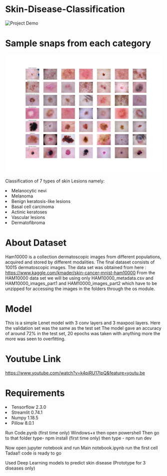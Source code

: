 # Skin-Disease-Classification
![Project Demo](Demo.gif)

# Sample snaps from each category
![Photos](category_samples.png)

Classification of 7 types of skin Lesions namely:

<li>Melanocytic nevi</li>
<li>Melanoma</li>
<li>Benign keratosis-like lesions</li>
<li>Basal cell carcinoma</li>
<li>Actinic keratoses</li>
<li>Vascular lesions</li>
<li>Dermatofibroma</li>

# About Dataset
Ham10000 is a collection dermatoscopic images from different populations, acquired and stored by different modalities. The final dataset consists of 10015 dermatoscopic images. The data set was obtained from here : https://www.kaggle.com/kmader/skin-cancer-mnist-ham10000 From the HAM10000 data set we will be using only HAM10000_metadata.csv and HAM10000_images_part1 and HAM10000_images_part2 which have to be unzipped for accessing the images in the folders through the os module.

# Model
This is a simple Lenet model with 3 conv layers and 3 maxpool layers. Here the validation set was the same as the test set The model gave an accuracy of around 72% in the test set, 20 epochs was taken with anything more the more was seen to overfitting.

# Youtube Link 
https://www.youtube.com/watch?v=k4piRU17IpQ&feature=youtu.be

# Requirements
<li>Tensorflow 2.3.0</li>
<li>Streamlit 0.74.1</li>
<li>Numpy 1.18.5</li>
<li>Pillow 8.0.1</li>

Run Code.pynb (first time only)
Windows+x then open powershell 
Then go to that folder
type- npm install (first time only)
then type - npm run dev 

Now open jupyter notebook and run Main notebook.ipynb
run the first cell 
Tadaa!! code is ready to go 

Used Deep Learning models to predict skin disease (Prototype for 3 diseases only)
